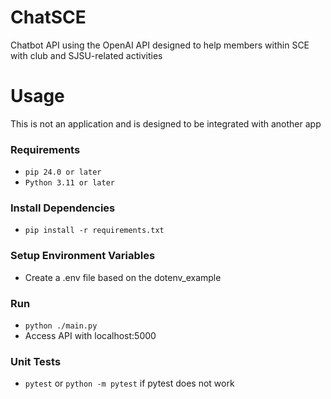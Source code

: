 # ChatSCE

Chatbot API using the OpenAI API designed to help members within SCE with club and SJSU-related activities

# Usage

This is not an application and is designed to be integrated with another app

### Requirements

- `pip 24.0 or later`
- `Python 3.11 or later`

### Install Dependencies
- `pip install -r requirements.txt`

### Setup Environment Variables
- Create a .env file based on the dotenv_example

### Run
- `python ./main.py`
- Access API with localhost:5000

### Unit Tests
- `pytest` or `python -m pytest` if pytest does not work
